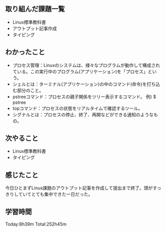 ## 取り組んだ課題一覧
 - Linux標準教科書
 - アウトプット記事作成
 - タイピング
## わかったこと
 - プロセス管理：Linuxのシステムは、様々なプログラムが動作して構成されている。この実行中のプログラム(アプリケーション)を「プロセス」という。
 - シェルとは：ターミナル(アプリケーション)の中のコマンド(命令)を打ち込む部分のこと。
 - pstreeコマンド：プロセスの親子関係をツリー表示するコマンド。
例) $ pstree
 - topコマンド：プロセスの状態をリアルタイムで確認するツール。
 - シグナルとは：プロセスの停止、終了、再開などができる通知のようなもの。
## 次やること
 - Linux標準教科書
 - タイピング
## 感じたこと
今日ひとまずLinux課題のアウトプット記事を作成して提出まで終了。頭がすっきりしていてとても集中できた一日だった。
## 学習時間
Today:8h39m  Total:252h45m